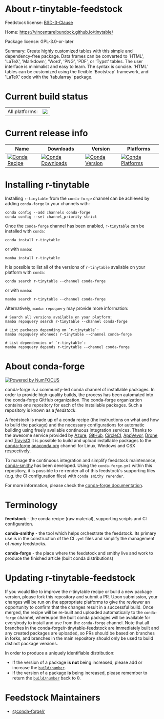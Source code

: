About r-tinytable-feedstock
===========================

Feedstock license: [BSD-3-Clause](https://github.com/conda-forge/r-tinytable-feedstock/blob/main/LICENSE.txt)

Home: https://vincentarelbundock.github.io/tinytable/

Package license: GPL-3.0-or-later

Summary: Create highly customized tables with this simple and dependency-free package. Data frames can be converted to 'HTML', 'LaTeX', 'Markdown', 'Word', 'PNG', 'PDF', or 'Typst' tables. The user interface is minimalist and easy to learn. The syntax is concise. 'HTML' tables can be customized using the flexible 'Bootstrap' framework, and 'LaTeX' code with the 'tabularray' package.

Current build status
====================


<table><tr><td>All platforms:</td>
    <td>
      <a href="https://dev.azure.com/conda-forge/feedstock-builds/_build/latest?definitionId=22419&branchName=main">
        <img src="https://dev.azure.com/conda-forge/feedstock-builds/_apis/build/status/r-tinytable-feedstock?branchName=main">
      </a>
    </td>
  </tr>
</table>

Current release info
====================

| Name | Downloads | Version | Platforms |
| --- | --- | --- | --- |
| [![Conda Recipe](https://img.shields.io/badge/recipe-r--tinytable-green.svg)](https://anaconda.org/conda-forge/r-tinytable) | [![Conda Downloads](https://img.shields.io/conda/dn/conda-forge/r-tinytable.svg)](https://anaconda.org/conda-forge/r-tinytable) | [![Conda Version](https://img.shields.io/conda/vn/conda-forge/r-tinytable.svg)](https://anaconda.org/conda-forge/r-tinytable) | [![Conda Platforms](https://img.shields.io/conda/pn/conda-forge/r-tinytable.svg)](https://anaconda.org/conda-forge/r-tinytable) |

Installing r-tinytable
======================

Installing `r-tinytable` from the `conda-forge` channel can be achieved by adding `conda-forge` to your channels with:

```
conda config --add channels conda-forge
conda config --set channel_priority strict
```

Once the `conda-forge` channel has been enabled, `r-tinytable` can be installed with `conda`:

```
conda install r-tinytable
```

or with `mamba`:

```
mamba install r-tinytable
```

It is possible to list all of the versions of `r-tinytable` available on your platform with `conda`:

```
conda search r-tinytable --channel conda-forge
```

or with `mamba`:

```
mamba search r-tinytable --channel conda-forge
```

Alternatively, `mamba repoquery` may provide more information:

```
# Search all versions available on your platform:
mamba repoquery search r-tinytable --channel conda-forge

# List packages depending on `r-tinytable`:
mamba repoquery whoneeds r-tinytable --channel conda-forge

# List dependencies of `r-tinytable`:
mamba repoquery depends r-tinytable --channel conda-forge
```


About conda-forge
=================

[![Powered by
NumFOCUS](https://img.shields.io/badge/powered%20by-NumFOCUS-orange.svg?style=flat&colorA=E1523D&colorB=007D8A)](https://numfocus.org)

conda-forge is a community-led conda channel of installable packages.
In order to provide high-quality builds, the process has been automated into the
conda-forge GitHub organization. The conda-forge organization contains one repository
for each of the installable packages. Such a repository is known as a *feedstock*.

A feedstock is made up of a conda recipe (the instructions on what and how to build
the package) and the necessary configurations for automatic building using freely
available continuous integration services. Thanks to the awesome service provided by
[Azure](https://azure.microsoft.com/en-us/services/devops/), [GitHub](https://github.com/),
[CircleCI](https://circleci.com/), [AppVeyor](https://www.appveyor.com/),
[Drone](https://cloud.drone.io/welcome), and [TravisCI](https://travis-ci.com/)
it is possible to build and upload installable packages to the
[conda-forge](https://anaconda.org/conda-forge) [anaconda.org](https://anaconda.org/)
channel for Linux, Windows and OSX respectively.

To manage the continuous integration and simplify feedstock maintenance,
[conda-smithy](https://github.com/conda-forge/conda-smithy) has been developed.
Using the ``conda-forge.yml`` within this repository, it is possible to re-render all of
this feedstock's supporting files (e.g. the CI configuration files) with ``conda smithy rerender``.

For more information, please check the [conda-forge documentation](https://conda-forge.org/docs/).

Terminology
===========

**feedstock** - the conda recipe (raw material), supporting scripts and CI configuration.

**conda-smithy** - the tool which helps orchestrate the feedstock.
                   Its primary use is in the construction of the CI ``.yml`` files
                   and simplify the management of *many* feedstocks.

**conda-forge** - the place where the feedstock and smithy live and work to
                  produce the finished article (built conda distributions)


Updating r-tinytable-feedstock
==============================

If you would like to improve the r-tinytable recipe or build a new
package version, please fork this repository and submit a PR. Upon submission,
your changes will be run on the appropriate platforms to give the reviewer an
opportunity to confirm that the changes result in a successful build. Once
merged, the recipe will be re-built and uploaded automatically to the
`conda-forge` channel, whereupon the built conda packages will be available for
everybody to install and use from the `conda-forge` channel.
Note that all branches in the conda-forge/r-tinytable-feedstock are
immediately built and any created packages are uploaded, so PRs should be based
on branches in forks, and branches in the main repository should only be used to
build distinct package versions.

In order to produce a uniquely identifiable distribution:
 * If the version of a package **is not** being increased, please add or increase
   the [``build/number``](https://docs.conda.io/projects/conda-build/en/latest/resources/define-metadata.html#build-number-and-string).
 * If the version of a package **is** being increased, please remember to return
   the [``build/number``](https://docs.conda.io/projects/conda-build/en/latest/resources/define-metadata.html#build-number-and-string)
   back to 0.

Feedstock Maintainers
=====================

* [@conda-forge/r](https://github.com/orgs/conda-forge/teams/r/)

